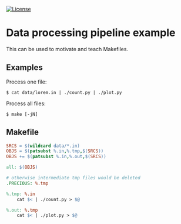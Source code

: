 [![License](https://img.shields.io/badge/license-%20MPL--v2.0-blue.svg)](../master/LICENSE)


# Data processing pipeline example

This can be used to motivate and teach Makefiles.


## Examples

Process one file:

```shell
$ cat data/lorem.in | ./count.py | ./plot.py
```

Process all files:

```shell
$ make [-jN]
```


## Makefile

```makefile
SRCS = $(wildcard data/*.in)
OBJS = $(patsubst %.in,%.tmp,$(SRCS))
OBJS += $(patsubst %.in,%.out,$(SRCS))

all: $(OBJS)

# otherwise intermediate tmp files would be deleted
.PRECIOUS: %.tmp

%.tmp: %.in
	cat $< | ./count.py > $@

%.out: %.tmp
	cat $< | ./plot.py > $@
```
